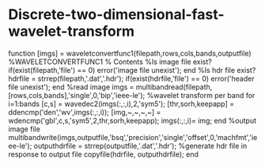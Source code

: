 # Discrete-two-dimensional-fast-wavelet-transform
function [imgs] = waveletconvertfunc1(filepath,rows,cols,bands,outputfile)
%WAVELETCONVERTFUNC1
%   Contents
%Is image file exist?
if(exist(filepath,'file') == 0)
 error('image file unexist');
end
%Is hdr file exist?
hdrfile = strrep(filepath,'.dat','.hdr');
if(exist(hdrfile,'file') == 0)
 error('header file unexist');
end
%read image 
imgs = multibandread(filepath,[rows,cols,bands],'single',0,'bip','ieee-le');
%wavelet transform per band
for i=1:bands
[c,s] = wavedec2(imgs(:,:,i),2,'sym5');
[thr,sorh,keepapp] = ddencmp('den','wv',imgs(:,:,i));
[img,~,~,~,~] = wdencmp('gbl',c,s,'sym5',2,thr,sorh,keepapp);
imgs(:,:,i)= img;
end
%output image file
multibandwrite(imgs,outputfile,'bsq','precision','single','offset',0,'machfmt','ieee-le');
outputhdrfile = strrep(outputfile,'.dat','.hdr');
%generate hdr file in response to output file
copyfile(hdrfile, outputhdrfile);
end
